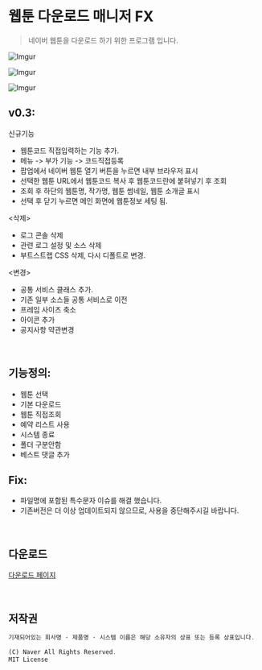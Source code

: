 # 웹툰 다운로드 매니저 FX
> 네이버 웹툰을 다운로드 하기 위한 프로그램 입니다.


![Imgur](http://i.imgur.com/FfWT6x6.png)

![Imgur](https://i.imgur.com/BATWkZE.png)

![Imgur](https://i.imgur.com/bx8uLq8.png)

## v0.3:

신규기능
  * 웹툰코드 직접입력하는 기능 추가.
  * 메뉴 -> 부가 기능 -> 코드직접등록
  * 팝업에서 네이버 웹툰 열기 버튼을 누르면 내부 브라우저 표시
  * 선택한 웹툰 URL에서 웹툰코드 복사 후 웹툰코드란에 붙혀넣기 후 조회
  * 조회 후 하단의 웹툰명, 작가명, 웹툰 썸네일, 웹툰 소개글 표시
  * 선택 후 닫기 누르면 메인 화면에 웹툰정보 세팅 됨.
  
<삭제>
  * 로그 콘솔 삭제
  * 관련 로그 설정 및 소스 삭제
  * 부트스트랩 CSS 삭제, 다시 디폴트로 변경.
  
<변경>
  * 공통 서비스 클래스 추가.
  * 기존 일부 소스들 공통 서비스로 이전
  * 프레임 사이즈 축소
  * 아이콘 추가
  * 공지사항 약관변경
 
 <br/>

## 기능정의:

* 웹툰 선택
* 기본 다운로드
* 웹툰 직접조회
* 예약 리스트 사용
* 시스템 종료
* 폴더 구분안함
* 베스트 댓글 추가

## Fix:

 * 파일명에 포함된 특수문자 이슈를 해결 했습니다.
 * 기존버전은 더 이상 업데이트되지 않으므로, 사용을 중단해주시길 바랍니다.

<br/>

## 다운로드
[다운로드 페이지](https://github.com/kimyearho/WebtoonDownloadManager/releases/tag/0.3)

<br/>

## 저작권
```javascript
기재되어있는 회사명 · 제품명 · 시스템 이름은 해당 소유자의 상표 또는 등록 상표입니다.

(C) Naver All Rights Reserved.
MIT License
```

